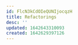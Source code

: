 ```yaml
---
id: FlcN3kCdOIeQUNIjocqzH
title: Refactorings
desc: ''
updated: 1642643310093
created: 1642629397126
---
```



